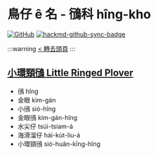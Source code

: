# 鳥仔 ê 名 - 鴴科 hîng-kho

[![GitHub](https://img.shields.io/badge/GitHub-black?logo=github)](https://github.com/siansiansu/tsiau-a-e-mia)
[![hackmd-github-sync-badge](https://hackmd.io/HzkAeO3UTTillhg8AZ0C4w/badge)](https://hackmd.io/HzkAeO3UTTillhg8AZ0C4w)

:::warning
[< 轉去頭頁](https://hackmd.io/@siansiansu/Hy4VzNvha)
:::

## [小環頸鴴 Little Ringed Plover](https://www.instagram.com/p/CwZ7A2pxXgI/)

- 鴴 hîng
- 金眼 kim-gán
- 小鴴 sió-hîng
- 金眼鴴 kim-gán-hîng
- 水尖仔 tsúi-tsiam-á
- 海滑溜仔 hái-ku̍t-liu-á
- 小環頸鴴 sió-huân-kīng-hîng
